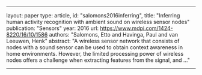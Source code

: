 
---
layout: paper
type: article,
id: "salomons2016inferring",
title: "Inferring human activity recognition with ambient sound on wireless sensor nodes"
publication: "Sensors"
year: 2016
url: https://www.mdpi.com/1424-8220/16/10/1586
authors: "Salomons, Etto and Havinga, Paul and van Leeuwen, Henk"
abstract: "A wireless sensor network that consists of nodes with a sound sensor can be used to obtain context awareness in home environments. However, the limited processing power of wireless nodes offers a challenge when extracting features from the signal, and …"

---
